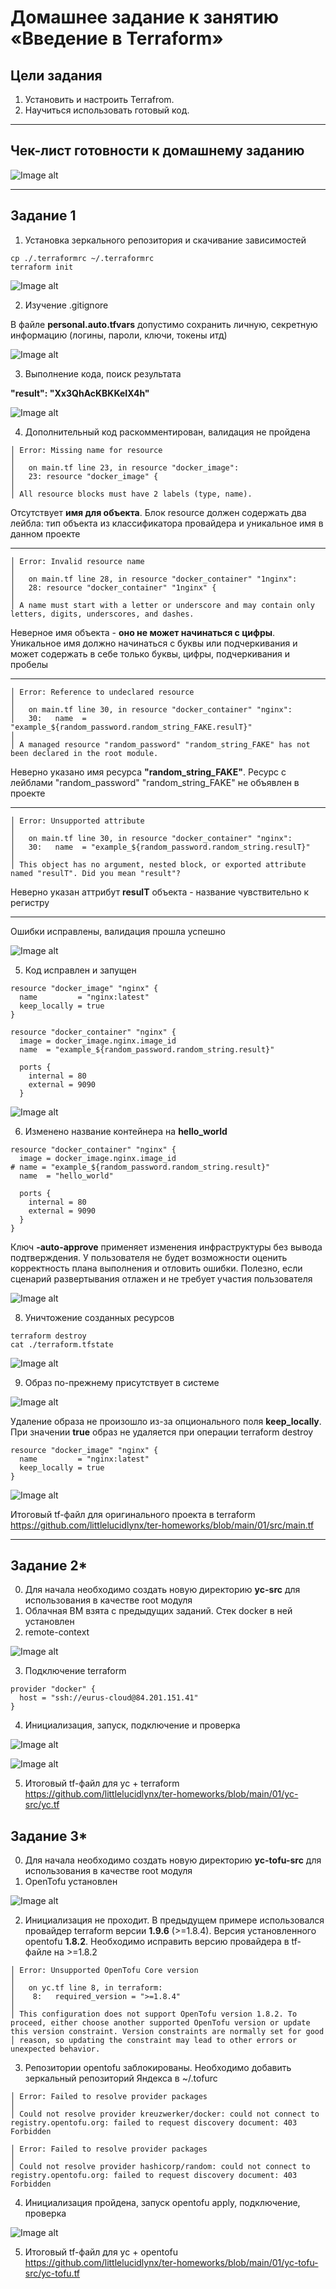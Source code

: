 # Домашнее задание к занятию «Введение в Terraform»

## Цели задания

1. Установить и настроить Terrafrom.
2. Научиться использовать готовый код.

------

## Чек-лист готовности к домашнему заданию

![Image alt](https://github.com/littlelucidlynx/ter-homeworks/blob/main/01/Screen/Image000.png)

------

## Задание 1

1. Установка зеркального репозитория и скачивание зависимостей

```
cp ./.terraformrc ~/.terraformrc
terraform init
```

![Image alt](https://github.com/littlelucidlynx/ter-homeworks/blob/main/01/Screen/Image001.png)

2. Изучение .gitignore

В файле **personal.auto.tfvars** допустимо сохранить личную, секретную информацию (логины, пароли, ключи, токены итд)

![Image alt](https://github.com/littlelucidlynx/ter-homeworks/blob/main/01/Screen/Image002.png)

3. Выполнение кода, поиск результата

**"result": "Xx3QhAcKBKKeIX4h"**

![Image alt](https://github.com/littlelucidlynx/ter-homeworks/blob/main/01/Screen/Image003.png)

4. Дополнительный код раскомментирован, валидация не пройдена

```
│ Error: Missing name for resource
│ 
│   on main.tf line 23, in resource "docker_image":
│   23: resource "docker_image" {
│ 
│ All resource blocks must have 2 labels (type, name).
```

Отсутствует **имя для объекта**. Блок resource должен содержать два лейбла: тип объекта из классификатора провайдера и уникальное имя в данном проекте

------

```
│ Error: Invalid resource name
│ 
│   on main.tf line 28, in resource "docker_container" "1nginx":
│   28: resource "docker_container" "1nginx" {
│ 
│ A name must start with a letter or underscore and may contain only letters, digits, underscores, and dashes.
```

Неверное имя объекта - **оно не может начинаться с цифры**. Уникальное имя должно начинаться с буквы или подчеркивания и может содержать в себе только буквы, цифры, подчеркивания и пробелы

------

```
│ Error: Reference to undeclared resource
│ 
│   on main.tf line 30, in resource "docker_container" "nginx":
│   30:   name  = "example_${random_password.random_string_FAKE.resulT}"
│ 
│ A managed resource "random_password" "random_string_FAKE" has not been declared in the root module.
```
Неверно указано имя ресурса **"random_string_FAKE"**. Ресурс с лейблами "random_password" "random_string_FAKE" не объявлен в проекте

------

```
│ Error: Unsupported attribute
│ 
│   on main.tf line 30, in resource "docker_container" "nginx":
│   30:   name  = "example_${random_password.random_string.resulT}"
│ 
│ This object has no argument, nested block, or exported attribute named "resulT". Did you mean "result"?
```
Неверно указан аттрибут **resulT** объекта - название чувствительно к регистру

------

Ошибки исправлены, валидация прошла успешно

![Image alt](https://github.com/littlelucidlynx/ter-homeworks/blob/main/01/Screen/Image004.png)

5. Код исправлен и запущен

```
resource "docker_image" "nginx" {
  name         = "nginx:latest"
  keep_locally = true
}

resource "docker_container" "nginx" {
  image = docker_image.nginx.image_id
  name  = "example_${random_password.random_string.result}"

  ports {
    internal = 80
    external = 9090
  }
```

![Image alt](https://github.com/littlelucidlynx/ter-homeworks/blob/main/01/Screen/Image005.png)

6. Изменено название контейнера на **hello_world**

```
resource "docker_container" "nginx" {
  image = docker_image.nginx.image_id
# name = "example_${random_password.random_string.result}"
  name  = "hello_world"

  ports {
    internal = 80
    external = 9090
  }
}
```

Ключ **-auto-approve** применяет изменения инфраструктуры без вывода подтверждения. У пользователя не будет возможности оценить корректность плана выполнения и отловить ошибки. Полезно, если сценарий развертывания отлажен и не требует участия пользователя

![Image alt](https://github.com/littlelucidlynx/ter-homeworks/blob/main/01/Screen/Image006.png)

8. Уничтожение созданных ресурсов

```
terraform destroy
cat ./terraform.tfstate
```

![Image alt](https://github.com/littlelucidlynx/ter-homeworks/blob/main/01/Screen/Image007.png)

9. Образ по-прежнему присутствует в системе

![Image alt](https://github.com/littlelucidlynx/ter-homeworks/blob/main/01/Screen/Image008.png)

Удаление образа не произошло из-за опционального поля **keep_locally**. При значении **true** образ не удаляется при операции terraform destroy

```
resource "docker_image" "nginx" {
  name         = "nginx:latest"
  keep_locally = true
}
```

![Image alt](https://github.com/littlelucidlynx/ter-homeworks/blob/main/01/Screen/Image009.png)

Итоговый tf-файл для оригинального проекта в terraform https://github.com/littlelucidlynx/ter-homeworks/blob/main/01/src/main.tf

------

## Задание 2*

0. Для начала необходимо создать новую директорию **yc-src** для использования в качестве root модуля
1. Облачная ВМ взята с предыдущих заданий. Стек docker в ней установлен
2. remote-context

![Image alt](https://github.com/littlelucidlynx/ter-homeworks/blob/main/01/Screen/Image010.png)

3. Подключение terraform

```
provider "docker" {
  host = "ssh://eurus-cloud@84.201.151.41"
}
```

4. Инициализация, запуск, подключение и проверка

![Image alt](https://github.com/littlelucidlynx/ter-homeworks/blob/main/01/Screen/Image011.png)

![Image alt](https://github.com/littlelucidlynx/ter-homeworks/blob/main/01/Screen/Image012.png)

5. Итоговый tf-файл для yc + terraform https://github.com/littlelucidlynx/ter-homeworks/blob/main/01/yc-src/yc.tf

## Задание 3*

0. Для начала необходимо создать новую директорию **yc-tofu-src** для использования в качестве root модуля
1. OpenTofu установлен

![Image alt](https://github.com/littlelucidlynx/ter-homeworks/blob/main/01/Screen/Image013.png)

2. Инициализация не проходит. В предыдущем примере использовался провайдер terraform версии **1.9.6** (>=1.8.4). Версия установленного opentofu **1.8.2**. Необходимо исправить версию провайдера в tf-файле на >=1.8.2

```
│ Error: Unsupported OpenTofu Core version
│ 
│   on yc.tf line 8, in terraform:
│    8:   required_version = ">=1.8.4"
│ 
│ This configuration does not support OpenTofu version 1.8.2. To proceed, either choose another supported OpenTofu version or update this version constraint. Version constraints are normally set for good
│ reason, so updating the constraint may lead to other errors or unexpected behavior.
```

3. Репозитории opentofu заблокированы. Необходимо добавить зеркальный репозиторий Яндекса в ~/.tofurc

```
│ Error: Failed to resolve provider packages
│ 
│ Could not resolve provider kreuzwerker/docker: could not connect to registry.opentofu.org: failed to request discovery document: 403 Forbidden
```

```
│ Error: Failed to resolve provider packages
│ 
│ Could not resolve provider hashicorp/random: could not connect to registry.opentofu.org: failed to request discovery document: 403 Forbidden
```

4. Инициализация пройдена, запуск opentofu apply, подключение, проверка

![Image alt](https://github.com/littlelucidlynx/ter-homeworks/blob/main/01/Screen/Image014.png)

5. Итоговый tf-файл для yc + opentofu https://github.com/littlelucidlynx/ter-homeworks/blob/main/01/yc-tofu-src/yc-tofu.tf
